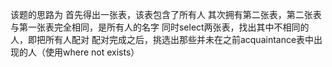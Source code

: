 该题的思路为
首先得出一张表，该表包含了所有人
其次拥有第二张表，第二张表与第一张表完全相同，是所有人的名字
同时select两张表，找出其中不相同的人，即把所有人配对
配对完成之后，挑选出那些并未在之前acquaintance表中出现的人（使用where not exists）
